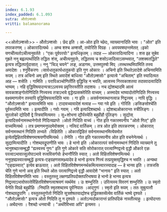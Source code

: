 ```yaml
---
index: 6.1.93
index_padded: 6.1.093
sutra: औतोऽम्शसोः
vritti: balamanorama

---
```

<<ओतोऽम्शसोः>> - औतोऽम्शसोः । छेद इति । आ-ओत इति च्छेदः, व्याख्यानादिति भावः । "ओत" इति तपरकरणम् । ओकारादित्यर्थः । अम्च शश्च अम्शसौ, तयोरिति विग्रहः । अवयवषष्ठन्तमेतत् ।इको यणची॑त्यतोऽचीत्यनुवर्तते । "एकः पूर्वपरयोः" इत्यधिकृतम् । तदाह — ओकारादित्यादिना । शस इह सुबेव गृह्रते ननु बह्वल्पार्थादिति तद्धितः शंस्, अचीत्यनुवृत्तेः, तद्धितस्य च शसोऽजादित्वाऽसम्भवात्, "लशक्वतद्धिते" इत्यत्र तद्धितपर्युदासात् । ननु "चिञ् चयने" लङ्, अडागमः, उत्तमपुरुषो मिप् ।तस्थस्थमिपा॑मिति तस्य अमादेशः । श्नुर्विकरणः ।सार्वधातुकार्घधातुकयोः॑ इति गुण ओकारः । अचिनो इति स्थितेऽवादेशे अचिनवमिति रूपम् । तत्र अचिनो अम् इति स्थिते अवादेशं बाधित्वा "औतोऽम्शसोः" इत्यात्वे "अचिताम्" इति स्यादित्यत आह — शसेति । गामिति । परापिअञ्चोणिती॑ति वृद्धिरिह न भवति, आत्वस्य निरवकाशतया तदपवादत्वादिति भाष्यम् । नहि वृद्धिविषयादन्यत्राऽ‌ऽत्वस्य प्रवृत्तिरस्तीति तदाशयः । नच द्योशब्दादमि आत्वं सावकाशङ्गोतोणि॑दिति णित्त्वस्य तत्राऽभावे वृद्धेरप्रसक्तेरिति वाच्यम् । अस्मादेव भाष्यादोतोणिदिति णित्त्वस्य वक्ष्यमाणत्वेन तस्यापि वृद्धिविषयत्वादिति भावः । गा इति । असर्वनामस्थानत्वान्न णिद्वत्त्वम् । नापि वृद्धिः । "औतोऽम्शसोः" इत्यात्वमिति भावः । टादावच्यावादेशं मत्वाह — गवा गवे इति । गोरिति ।ङसिङसोश्चे॑ति पूर्वरूपमिति भावः । इत्यादीति । गवोः गवाम् । गवि इत्यादिशब्दार्थः । द्योशब्दओकारान्तः स्त्रीलिङ्गः ।सुरलोको द्योदिवौ द्वे स्त्रिया॑मित्यमरः । सु=शोभना द्यौर्यस्येति बहुव्रीहौ पुंलिङ्गः । सुद्योस् इत्यादिसर्वनामस्थानेगोतो णि॑दित्यप्राप्ते ।ओतो णिदिति वाच्यं । गोत इति गकारमपनीय "ओतो णित्" इति वाच्यमित्यर्थः । तत्र प्रमाणमनुपदमेवोक्तम् । नत्विदं वार्तिकम् । तत्र ओत इति तपरकरणम् । ओकारात् सर्वनामस्थानं णिदिति लभ्यते ।विहितेति । ओकारद्विहितं सर्वनामस्थानमित्येवमोत इत्येतद्विहिताविशेषणमाश्रयणीयमित्यर्थः । तेनेति । गोत इति गकारमपनीय ओत इति वचनेनेत्यर्थः । सुद्यामित्यादीति । गोशब्दवद्रूपाणीति भावः । हे भानो इति ।ओकारात्परं सर्वनामस्थानं णि॑दिति व्याख्याने तु भानुशब्दात्सम्बुद्धौ "ह्यस्वस्य गुणः" इति गुणे ओकारे सति सोरोकारात् परत्वाण्णिद्वत्त्वे वृद्धौ औकारे एङः परत्वाऽभावात्सुलोपाऽभावे रुत्वविसर्गयोः हेभानौ॑रिति स्यात् । अतो विहितविशेषणमित्यर्थः । ननुएह्ह्यस्वात्सम्बुद्धेः॑ इत्यत्र-एङ्ग्रहणसामथ्र्यादेव हे भानो इत्यत्र णित्त्वं तत्प्रयुक्तवृद्धिश्च न भवति । अन्यथा "एङ्ह्यस्वात्" इत्येव ब्राऊयात् । अतो विहितविशेषणमनर्थकमित्यस्वारस्यादाह — हे भानव इति । तत्रजसि चे॑ति गुणे भानो अस् इति स्थिते ओतः परत्वाणिद्वत्त्वे वृद्धौ आवादेशे "भानावः" इति स्यात् । अतो विहितविशेषणमिति भावः । वस्तुतस्तु लक्षणप्रतिपदोक्तपरिभाषया हे भानो हे भानव इत्यत्र णिद्वत्त्वाऽभावोपपत्तेर्विहितविशेषणत्वाश्रयणं व्यर्थमेव । उः शम्भुरिति । उरित्यस्य विवरणं शम्भुरिति । उः स्मृतो येनेति विग्रहे बहुव्रीहिः ।निष्ठ॑ति स्मृतशब्दस्य पूर्वनिपातः ।आद्गुणः॑ । स्मृतो इति रूपम् । ततः सुबुत्पत्तौ गोशब्दवद्रूपाणि । वस्तुतस्तुगोतो णि॑दिति सूत्रशेषतयाद्योश्च वृद्धिवक्तव्ये॑त्येव वार्तिकं भाष्ये दृश्यते । "औतोऽम्शसोः" इत्यत्र ओतो णिदिति तु न दृश्यते । अतोऽन्यदोकारान्तं प्रातिपदिकं नास्तीत्याहुः । इत्योदन्ताः । अथैदन्ताः । रैशब्दो धनवाची । "अर्थरैविभवा अपि" इत्यमरः । 